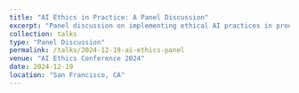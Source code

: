 ```yaml
---
title: "AI Ethics in Practice: A Panel Discussion"
excerpt: "Panel discussion on implementing ethical AI practices in production systems"
collection: talks
type: "Panel Discussion"
permalink: /talks/2024-12-19-ai-ethics-panel
venue: "AI Ethics Conference 2024"
date: 2024-12-19
location: "San Francisco, CA"
--- 
```


